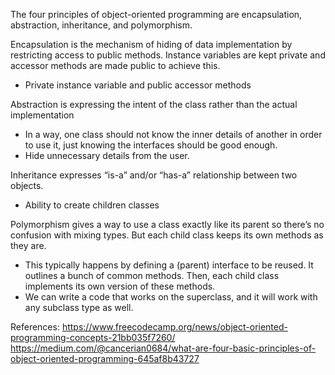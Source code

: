 The four principles of object-oriented programming are encapsulation, abstraction, inheritance, and polymorphism.

Encapsulation is the mechanism of hiding of data implementation by restricting access to public methods. Instance variables are kept private and accessor methods are made public to achieve this.
- Private instance variable and public accessor methods

Abstraction is expressing the intent of the class rather than the actual implementation
- In a way, one class should not know the inner details of another in order to use it, just knowing the interfaces should be good enough.
- Hide unnecessary details from the user.

Inheritance expresses “is-a” and/or “has-a” relationship between two objects.
- Ability to create children classes

Polymorphism gives a way to use a class exactly like its parent so there’s no confusion with mixing types. But each child class keeps its own methods as they are.
- This typically happens by defining a (parent) interface to be reused. It outlines a bunch of common methods. Then, each child class implements its own version of these methods.
- We can write a code that works on the superclass, and it will work with any subclass type as well.

References:
https://www.freecodecamp.org/news/object-oriented-programming-concepts-21bb035f7260/
https://medium.com/@cancerian0684/what-are-four-basic-principles-of-object-oriented-programming-645af8b43727